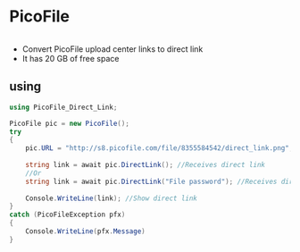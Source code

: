 # PicoFile
<html>
    <body>
        <img src="http://s8.picofile.com/file/8355584542/direct_link.png" alt="" style="max-width:100%;">
    </body>
</html>

* Convert PicoFile upload center links to direct link
* It has 20 GB of free space

## using
````csharp
using PicoFile_Direct_Link;

PicoFile pic = new PicoFile();
try
{
    pic.URL = "http://s8.picofile.com/file/8355584542/direct_link.png"; //Enter the file address
   
    string link = await pic.DirectLink(); //Receives direct link
    //Or
    string link = await pic.DirectLink("File password"); //Receives direct link
    
    Console.WriteLine(link); //Show direct link
}
catch (PicoFileException pfx)
{
    Console.WriteLine(pfx.Message)
}
````
